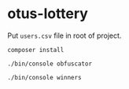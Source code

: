 # otus-lottery

Put `users.csv` file in root of project.


```
composer install
```

```
./bin/console obfuscator
```

```
./bin/console winners
```